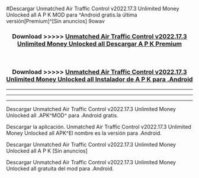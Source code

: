 #Descargar Unmatched Air Traffic Control v2022.17.3 Unlimited Money Unlocked all  A P K MOD para ^Android gratis.la última versión[Premium]^[Sin anuncios] 9owav



<div align="center">
<h3>Download >>>>> <a href="https://es-web.web.app/?es= Unmatched Air Traffic Control v2022.17.3 Unlimited Money Unlocked all ">Unmatched Air Traffic Control v2022.17.3 Unlimited Money Unlocked all  Descargar A P K Premium</a></h3><br>

<h3>Download >>>>> <a href="https://es-web.web.app/?es= Unmatched Air Traffic Control v2022.17.3 Unlimited Money Unlocked all ">Unmatched Air Traffic Control v2022.17.3 Unlimited Money Unlocked all  Instalador de A P K para .Android</a></h3>
</div>


----------------------------------------------------------

----------------------------------------------------------

----------------------------------------------------------

Descargar Unmatched Air Traffic Control v2022.17.3 Unlimited Money Unlocked all  .APK^MOD^ para .Android gratis.

Descargar la aplicación. Unmatched Air Traffic Control v2022.17.3 Unlimited Money Unlocked all  APK^El nombre es la versión para .Android.

Descargar Unmatched Air Traffic Control v2022.17.3 Unlimited Money Unlocked all  A P K [Sin anuncios]

Descargar Unmatched Air Traffic Control v2022.17.3 Unlimited Money Unlocked all  gratuita del mod para .Android.